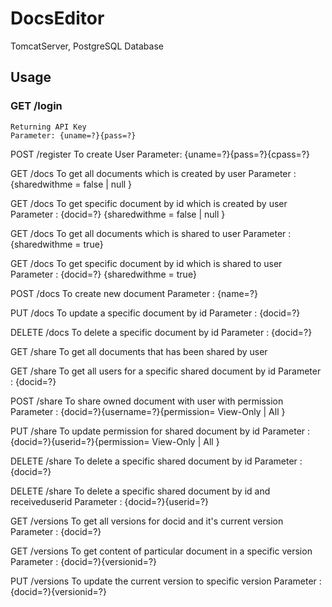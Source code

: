 # DocsEditor
TomcatServer, PostgreSQL Database

## Usage

### GET /login
	Returning API Key
	Parameter: {uname=?}{pass=?}

POST /register
	To create User
	Parameter: {uname=?}{pass=?}{cpass=?}

GET /docs
	To get all documents which is created by user
	Parameter : {sharedwithme = false | null }

GET /docs
	To get specific document by id which is created by user
	Parameter : {docid=?} {sharedwithme = false | null }

GET /docs 
	To get all documents which is shared to user
	Parameter : {sharedwithme = true}

GET /docs
	To get specific document by id which is shared to user
	Parameter : {docid=?} {sharedwithme = true}

POST /docs
	To create new document
	Parameter : {name=?} 

PUT /docs
	To update a specific document by id
	Parameter : {docid=?}

DELETE /docs
	To delete a specific document by id
	Parameter : {docid=?}

 GET /share
	To get all documents that has been shared by user

GET /share
	To get all users for a specific shared document by id 
	Parameter : {docid=?}

POST /share
	To share owned document with user with permission
	Parameter : {docid=?}{username=?}{permission= View-Only | All }

PUT /share
	To update permission for shared document by id
	Parameter : {docid=?}{userid=?}{permission= View-Only | All }

DELETE /share
	To delete a specific shared document by id
	Parameter : {docid=?}

DELETE /share
	To delete a specific shared document by id and receiveduserid
	Parameter : {docid=?}{userid=?}

GET /versions
	To get all versions for docid and it's current version
	Parameter : {docid=?}

GET /versions
	To get content of particular document in a specific version
	Parameter : {docid=?}{versionid=?}

PUT /versions
	To update the current version to specific version
	Parameter : {docid=?}{versionid=?}
